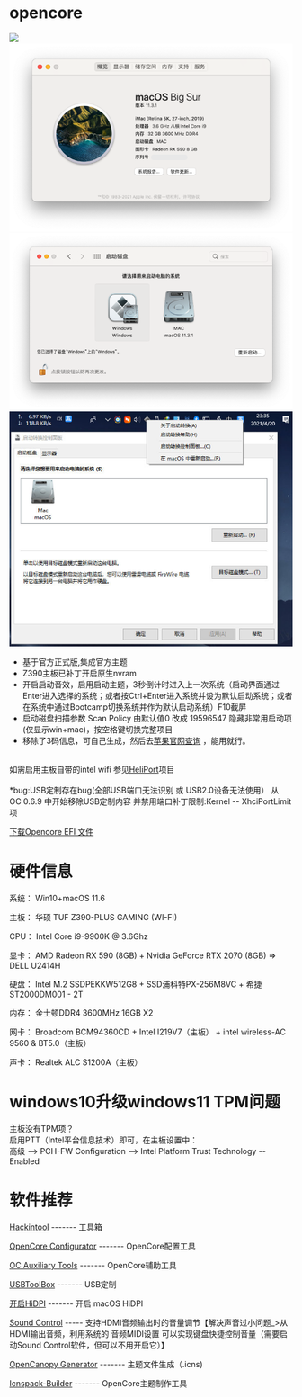 # opencore 

<img src="https://i.postimg.cc/sx8Z0swC/20153230.png">
<img src="https://raw.githubusercontent.com/zpengcom/opencore-efi/main/img/macinfo.png">
<img src="https://raw.githubusercontent.com/zpengcom/opencore-efi/main/img/mac-win.png">
<img src="https://raw.githubusercontent.com/zpengcom/opencore-efi/main/img/win-mac.jpg">

- 基于官方正式版,集成官方主题<br>
- Z390主板已补丁开启原生nvram<br>
- 开启启动音效，启用启动主题，3秒倒计时进入上一次系统（启动界面通过Enter进入选择的系统；或者按Ctrl+Enter进入系统并设为默认启动系统；或者在系统中通过Bootcamp切换系统并作为默认启动系统）F10截屏<br>
- 启动磁盘扫描参数 Scan Policy 由默认值0 改成 19596547 隐藏非常用启动项(仅显示win+mac)，按空格键切换完整项目<br>
- 移除了3码信息，可自己生成，然后去<a href="https://checkcoverage.apple.com/us/en/?sn=" target="_blank" style="target-new: tab;">苹果官网查询</a> ，能用就行。<br>
<br>
如需启用主板自带的intel wifi 参见<a href="https://github.com/OpenIntelWireless/HeliPort" target="_blank" style="target-new: tab;">HeliPort</a>项目<br>
<br>
*bug:USB定制存在bug(全部USB端口无法识别 或 USB2.0设备无法使用） 从 OC 0.6.9 中开始移除USB定制内容 并禁用端口补丁限制:Kernel -- XhciPortLimit 项

<a href="https://github.com/zpengcom/opencore-efi/releases"> 下载Opencore EFI 文件 </a>


# 硬件信息

系统：  Win10+macOS 11.6

主板：  华硕 TUF Z390-PLUS GAMING (WI-FI)

CPU：  Intel Core i9-9900K @ 3.6Ghz

显卡：  AMD Radeon RX 590 (8GB)  +  Nvidia GeForce RTX 2070 (8GB)  => DELL U2414H

硬盘：  Intel M.2 SSDPEKKW512G8 + SSD浦科特PX-256M8VC + 希捷 ST2000DM001 - 2T

内存：  金士顿DDR4 3600MHz 16GB X2

网卡：  Broadcom BCM94360CD + Intel I219V7（主板） + intel wireless-AC 9560 & BT5.0（主板）

声卡：  Realtek ALC S1200A（主板）

# windows10升级windows11 TPM问题
主板没有TPM项？<br>
启用PTT（Intel平台信息技术）即可，在主板设置中：<br>
高级 --> PCH-FW Configuration --> Intel Platform Trust Technology  -- Enabled

# 软件推荐
<a href="https://github.com/headkaze/Hackintool" target="_blank" style="target-new: tab;">Hackintool</a> ------- 工具箱
                                                                           
<a href="http://mackie100projects.altervista.org" target="_blank" style="target-new: tab;">OpenCore Configurator</a> ------- OpenCore配置工具

<a href="https://github.com/ic005k/OCAuxiliaryTools" target="_blank" style="target-new: tab;">OC Auxiliary Tools</a> ------- OpenCore辅助工具

<a href="https://github.com/USBToolBox/tool" target="_blank" style="target-new: tab;">USBToolBox</a> ------- USB定制

<a href="https://github.com/xzhih/one-key-hidpi/blob/master/README-zh.md" target="_blank" style="target-new: tab;">开启HiDPI</a> ------- 开启 macOS HiDPI
         
<a href="https://staticz.com/soundcontrol/ " target="_blank" style="target-new: tab;">Sound Control</a> ----- 支持HDMI音频输出时的音量调节【解决声音过小问题_>从HDMI输出音频，利用系统的 音频MIDI设置 可以实现键盘快捷控制音量（需要启动Sound Control软件，但可以不用开启它）】
                                                            
<a href="https://github.com/chris1111/OpenCanopy-Generator" target="_blank" style="target-new: tab;">OpenCanopy Generator</a> ------- 主题文件生成（.icns)

<a href="https://github.com/chris1111/Icnspack-Builder" target="_blank" style="target-new: tab;">Icnspack-Builder</a> ------- OpenCore主题制作工具


